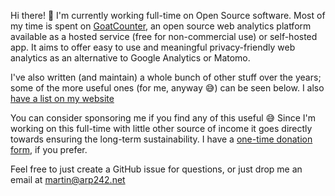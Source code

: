 Hi there! 👋 I'm currently working full-time on Open Source software. Most of my
time is spent on [GoatCounter][gc], an open source web analytics platform
available as a hosted service (free for non-commercial use) or self-hosted app.
It aims to offer easy to use and meaningful privacy-friendly web analytics as an
alternative to Google Analytics or Matomo.

I've also written (and maintain) a whole bunch of other stuff over the years;
some of the more useful ones (for me, anyway 😅) can be seen below. I also [have
a list on my website][code]

You can consider sponsoring me if you find any of this useful 😅 Since I'm
working on this full-time with little other source of income it goes directly
towards ensuring the long-term sustainability. I have a [one-time donation
form][c], if you prefer.

Feel free to just create a GitHub issue for questions, or just drop me an email
at martin@arp242.net

[gc]: https://www.goatcounter.com
[c]: https://goatcounter.com/contribute
[code]: https://www.arp242.net/#code
